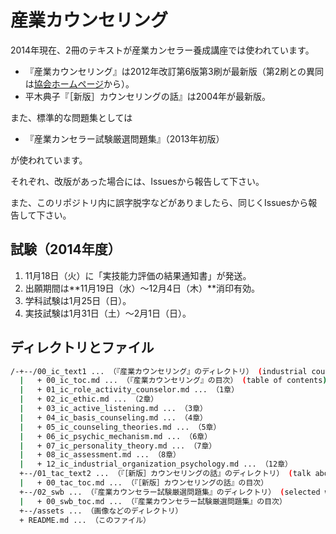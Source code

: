 # 産業カウンセリング

2014年現在、2冊のテキストが産業カンセラー養成講座では使われています。

- 『産業カウンセリング』は2012年改訂第6版第3刷が最新版（第2刷との異同は[協会ホームページ](http://www.counselor.or.jp/books/index.html)から）。
- 平木典子『［新版］カウンセリングの話』は2004年が最新版。

また、標準的な問題集としては

- 『産業カンセラー試験厳選問題集』（2013年初版）

が使われています。

それぞれ、改版があった場合には、Issuesから報告して下さい。

また、このリポジトリ内に誤字脱字などがありましたら、同じくIssuesから報告して下さい。

## 試験（2014年度）

1. 11月18日（火）に「実技能力評価の結果通知書」が発送。
2. 出願期間は**11月19日（水）～12月4日（木）**消印有効。
3. 学科試験は1月25日（日）。
4. 実技試験は1月31日（土）～2月1日（日）。

## ディレクトリとファイル

```bash
/-+--/00_ic_text1 ... （『産業カウンセリング』のディレクトリ） (industrial couseling)
  |   + 00_ic_toc.md ... （『産業カウンセリング』の目次） (table of contents)
  |   + 01_ic_role_activity_counselor.md ... （1章）
  |   + 02_ic_ethic.md ... （2章）
  |   + 03_ic_active_listening.md ... （3章）
  |   + 04_ic_basis_counseling.md ... （4章）
  |   + 05_ic_counseling_theories.md ... （5章）
  |   + 06_ic_psychic_mechanism.md ... （6章）
  |   + 07_ic_personality_theory.md ... （7章）
  |   + 08_ic_assessment.md ... （8章）
  |   + 12_ic_industrial_organization_psychology.md ... （12章）
  +--/01_tac_text2 ... （『［新版］カウンセリングの話』のディレクトリ） (talk about counseling)
  |   + 00_tac_toc.md ... （『［新版］カウンセリングの話』の目次）
  +--/02_swb ... （『産業カウンセラー試験厳選問題集』のディレクトリ） (selected workbook)
  |   + 00_swb_toc.md ... （『産業カウンセラー試験厳選問題集』の目次）
  +--/assets ... （画像などのディレクトリ）
  + README.md ... （このファイル）
```

